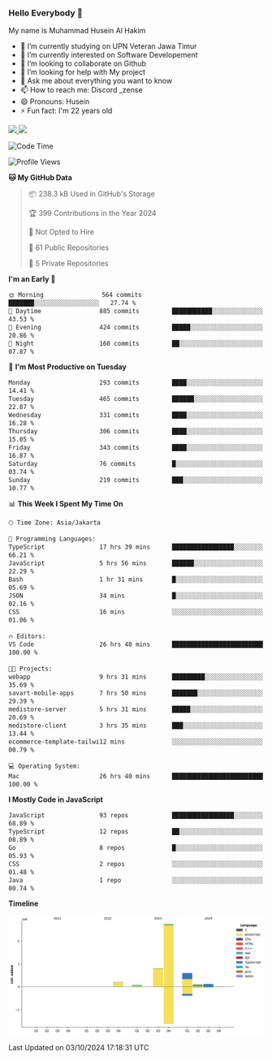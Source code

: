 ### Hello Everybody 👋

My name is Muhammad Husein Al Hakim

- 🔭 I’m currently studying on UPN Veteran Jawa Timur
- 🌱 I’m currently interested on Software Developement
- 👯 I’m looking to collaborate on Github
- 🤔 I’m looking for help with My project
- 💬 Ask me about everything you want to know
- 📫 How to reach me: Discord _zense
- 😄 Pronouns: Husein
- ⚡ Fun fact: I'm 22 years old

<p align="left">
<a href="https://github.com/huseinhq">
  <img height="180em" src="https://github-readme-stats-eight-theta.vercel.app/api?username=huseinhq&show_icons=true&theme=algolia&include_all_commits=true&count_private=true"/>
  <img height="180em" src="https://github-readme-stats-eight-theta.vercel.app/api/top-langs/?username=huseinhq&layout=compact&langs_count=8&theme=algolia"/>
</a>
</p>

<!--START_SECTION:waka-->
![Code Time](http://img.shields.io/badge/Code%20Time-1%2C492%20hrs%2037%20mins-blue)

![Profile Views](http://img.shields.io/badge/Profile%20Views-0-blue)

**🐱 My GitHub Data** 

> 📦 238.3 kB Used in GitHub's Storage 
 > 
> 🏆 399 Contributions in the Year 2024
 > 
> 🚫 Not Opted to Hire
 > 
> 📜 61 Public Repositories 
 > 
> 🔑 5 Private Repositories 
 > 
**I'm an Early 🐤** 

```text
🌞 Morning                564 commits         ███████░░░░░░░░░░░░░░░░░░   27.74 % 
🌆 Daytime                885 commits         ███████████░░░░░░░░░░░░░░   43.53 % 
🌃 Evening                424 commits         █████░░░░░░░░░░░░░░░░░░░░   20.86 % 
🌙 Night                  160 commits         ██░░░░░░░░░░░░░░░░░░░░░░░   07.87 % 
```
📅 **I'm Most Productive on Tuesday** 

```text
Monday                   293 commits         ████░░░░░░░░░░░░░░░░░░░░░   14.41 % 
Tuesday                  465 commits         ██████░░░░░░░░░░░░░░░░░░░   22.87 % 
Wednesday                331 commits         ████░░░░░░░░░░░░░░░░░░░░░   16.28 % 
Thursday                 306 commits         ████░░░░░░░░░░░░░░░░░░░░░   15.05 % 
Friday                   343 commits         ████░░░░░░░░░░░░░░░░░░░░░   16.87 % 
Saturday                 76 commits          █░░░░░░░░░░░░░░░░░░░░░░░░   03.74 % 
Sunday                   219 commits         ███░░░░░░░░░░░░░░░░░░░░░░   10.77 % 
```


📊 **This Week I Spent My Time On** 

```text
🕑︎ Time Zone: Asia/Jakarta

💬 Programming Languages: 
TypeScript               17 hrs 39 mins      █████████████████░░░░░░░░   66.21 % 
JavaScript               5 hrs 56 mins       ██████░░░░░░░░░░░░░░░░░░░   22.29 % 
Bash                     1 hr 31 mins        █░░░░░░░░░░░░░░░░░░░░░░░░   05.69 % 
JSON                     34 mins             █░░░░░░░░░░░░░░░░░░░░░░░░   02.16 % 
CSS                      16 mins             ░░░░░░░░░░░░░░░░░░░░░░░░░   01.06 % 

🔥 Editors: 
VS Code                  26 hrs 40 mins      █████████████████████████   100.00 % 

🐱‍💻 Projects: 
webapp                   9 hrs 31 mins       █████████░░░░░░░░░░░░░░░░   35.69 % 
savart-mobile-apps       7 hrs 50 mins       ███████░░░░░░░░░░░░░░░░░░   29.39 % 
medistore-server         5 hrs 31 mins       █████░░░░░░░░░░░░░░░░░░░░   20.69 % 
medistore-client         3 hrs 35 mins       ███░░░░░░░░░░░░░░░░░░░░░░   13.44 % 
ecommerce-template-tailwi12 mins             ░░░░░░░░░░░░░░░░░░░░░░░░░   00.79 % 

💻 Operating System: 
Mac                      26 hrs 40 mins      █████████████████████████   100.00 % 
```

**I Mostly Code in JavaScript** 

```text
JavaScript               93 repos            █████████████████░░░░░░░░   68.89 % 
TypeScript               12 repos            ██░░░░░░░░░░░░░░░░░░░░░░░   08.89 % 
Go                       8 repos             █░░░░░░░░░░░░░░░░░░░░░░░░   05.93 % 
CSS                      2 repos             ░░░░░░░░░░░░░░░░░░░░░░░░░   01.48 % 
Java                     1 repo              ░░░░░░░░░░░░░░░░░░░░░░░░░   00.74 % 
```



**Timeline**

![Lines of Code chart](https://raw.githubusercontent.com/HuseinHQ/HuseinHQ/main/assets/bar_graph.png)


 Last Updated on 03/10/2024 17:18:31 UTC
<!--END_SECTION:waka-->
